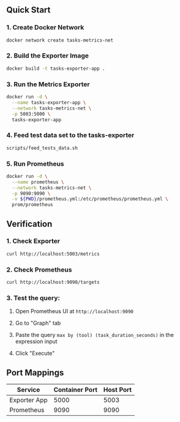 ## Quick Start

### 1. Create Docker Network
```bash
docker network create tasks-metrics-net
```

### 2. Build the Exporter Image
```bash
docker build -t tasks-exporter-app .
```

### 3. Run the Metrics Exporter
```bash
docker run -d \
  --name tasks-exporter-app \
  --network tasks-metrics-net \
  -p 5003:5000 \
  tasks-exporter-app
```

### 4. Feed test data set to the tasks-exporter
```bash
scripts/feed_tests_data.sh
```

### 5. Run Prometheus
```bash
docker run -d \
  --name prometheus \
  --network tasks-metrics-net \
  -p 9090:9090 \
  -v ${PWD}/prometheus.yml:/etc/prometheus/prometheus.yml \
  prom/prometheus
```

## Verification

### 1. Check Exporter
```bash
curl http://localhost:5003/metrics
```

### 2. Check Prometheus
```bash
curl http://localhost:9090/targets
```

### 3. Test the query:
1. Open Prometheus UI at `http://localhost:9090`

2. Go to "Graph" tab

3. Paste the query `max by (tool) (task_duration_seconds)` in the expression input

4. Click "Execute"

## Port Mappings
| Service       | Container Port | Host Port |
|---------------|----------------|-----------|
| Exporter App  | 5000           | 5003      |
| Prometheus    | 9090           | 9090      |